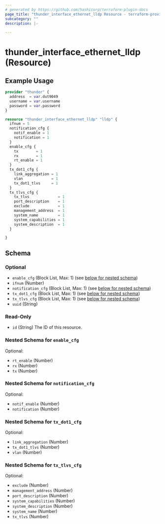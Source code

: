 ```yaml
---
# generated by https://github.com/hashicorp/terraform-plugin-docs
page_title: "thunder_interface_ethernet_lldp Resource - terraform-provider-thunder"
subcategory: ""
description: |-
  
---
```


# thunder_interface_ethernet_lldp (Resource)



## Example Usage

```terraform
provider "thunder" {
  address  = var.dut9049
  username = var.username
  password = var.password
}

resource "thunder_interface_ethernet_lldp" "lldp" {
  ifnum = 5
  notification_cfg {
    notif_enable = 1
    notification = 1
  }
  enable_cfg {
    tx        = 1
    rx        = 1
    rt_enable = 1
  }
  tx_dot1_cfg {
    link_aggregation = 1
    vlan             = 1
    tx_dot1_tlvs     = 1
  }
  tx_tlvs_cfg {
    tx_tlvs             = 1
    port_description    = 1
    exclude             = 1
    management_address  = 1
    system_name         = 1
    system_capabilities = 1
    system_description  = 1
  }

}
```

<!-- schema generated by tfplugindocs -->
## Schema

### Optional

- `enable_cfg` (Block List, Max: 1) (see [below for nested schema](#nestedblock--enable_cfg))
- `ifnum` (Number)
- `notification_cfg` (Block List, Max: 1) (see [below for nested schema](#nestedblock--notification_cfg))
- `tx_dot1_cfg` (Block List, Max: 1) (see [below for nested schema](#nestedblock--tx_dot1_cfg))
- `tx_tlvs_cfg` (Block List, Max: 1) (see [below for nested schema](#nestedblock--tx_tlvs_cfg))
- `uuid` (String)

### Read-Only

- `id` (String) The ID of this resource.

<a id="nestedblock--enable_cfg"></a>
### Nested Schema for `enable_cfg`

Optional:

- `rt_enable` (Number)
- `rx` (Number)
- `tx` (Number)


<a id="nestedblock--notification_cfg"></a>
### Nested Schema for `notification_cfg`

Optional:

- `notif_enable` (Number)
- `notification` (Number)


<a id="nestedblock--tx_dot1_cfg"></a>
### Nested Schema for `tx_dot1_cfg`

Optional:

- `link_aggregation` (Number)
- `tx_dot1_tlvs` (Number)
- `vlan` (Number)


<a id="nestedblock--tx_tlvs_cfg"></a>
### Nested Schema for `tx_tlvs_cfg`

Optional:

- `exclude` (Number)
- `management_address` (Number)
- `port_description` (Number)
- `system_capabilities` (Number)
- `system_description` (Number)
- `system_name` (Number)
- `tx_tlvs` (Number)


